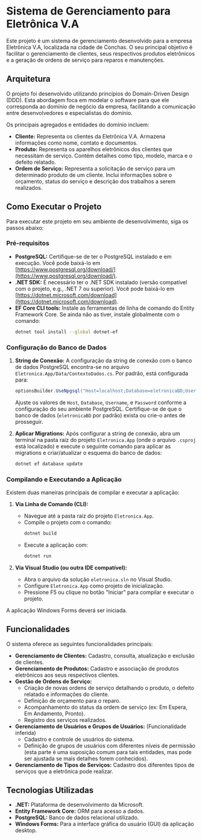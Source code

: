 # Sistema de Gerenciamento para Eletrônica V.A

Este projeto é um sistema de gerenciamento desenvolvido para a empresa Eletrônica V.A, localizada na cidade de Conchas. O seu principal objetivo é facilitar o gerenciamento de clientes, seus respectivos produtos eletrônicos e a geração de ordens de serviço para reparos e manutenções.

## Arquitetura

O projeto foi desenvolvido utilizando princípios do Domain-Driven Design (DDD). Esta abordagem foca em modelar o software para que ele corresponda ao domínio de negócio da empresa, facilitando a comunicação entre desenvolvedores e especialistas do domínio.

Os principais agregados e entidades do domínio incluem:

*   **Cliente:** Representa os clientes da Eletrônica V.A. Armazena informações como nome, contato e documentos.
*   **Produto:** Representa os aparelhos eletrônicos dos clientes que necessitam de serviço. Contém detalhes como tipo, modelo, marca e o defeito relatado.
*   **Ordem de Serviço:** Representa a solicitação de serviço para um determinado produto de um cliente. Inclui informações sobre o orçamento, status do serviço e descrição dos trabalhos a serem realizados.

## Como Executar o Projeto

Para executar este projeto em seu ambiente de desenvolvimento, siga os passos abaixo:

### Pré-requisitos

*   **PostgreSQL:** Certifique-se de ter o PostgreSQL instalado e em execução. Você pode baixá-lo em [https://www.postgresql.org/download/](https://www.postgresql.org/download/).
*   **.NET SDK:** É necessário ter o .NET SDK instalado (versão compatível com o projeto, e.g., .NET 7 ou superior). Você pode baixá-lo em [https://dotnet.microsoft.com/download](https://dotnet.microsoft.com/download).
*   **EF Core CLI tools:** Instale as ferramentas de linha de comando do Entity Framework Core. Se ainda não as tiver, instale globalmente com o comando:
    ```bash
    dotnet tool install --global dotnet-ef
    ```

### Configuração do Banco de Dados

1.  **String de Conexão:** A configuração da string de conexão com o banco de dados PostgreSQL encontra-se no arquivo `Eletronica.App/Data/ContextoDados.cs`. Por padrão, está configurada para:
    ```csharp
    optionsBuilder.UseNpgsql("Host=localhost;Database=eletronicaBD;Username=postgres;Password=1234");
    ```
    Ajuste os valores de `Host`, `Database`, `Username`, e `Password` conforme a configuração do seu ambiente PostgreSQL. Certifique-se de que o banco de dados (`eletronicaBD` por padrão) exista ou crie-o antes de prosseguir.

2.  **Aplicar Migrations:** Após configurar a string de conexão, abra um terminal na pasta raiz do projeto `Eletronica.App` (onde o arquivo `.csproj` está localizado) e execute o seguinte comando para aplicar as migrations e criar/atualizar o esquema do banco de dados:
    ```bash
    dotnet ef database update
    ```

### Compilando e Executando a Aplicação

Existem duas maneiras principais de compilar e executar a aplicação:

1.  **Via Linha de Comando (CLI):**
    *   Navegue até a pasta raiz do projeto `Eletronica.App`.
    *   Compile o projeto com o comando:
        ```bash
        dotnet build
        ```
    *   Execute a aplicação com:
        ```bash
        dotnet run
        ```

2.  **Via Visual Studio (ou outra IDE compatível):**
    *   Abra o arquivo da solução `eletronica.sln` no Visual Studio.
    *   Configure `Eletronica.App` como projeto de inicialização.
    *   Pressione F5 ou clique no botão "Iniciar" para compilar e executar o projeto.

A aplicação Windows Forms deverá ser iniciada.

## Funcionalidades

O sistema oferece as seguintes funcionalidades principais:

*   **Gerenciamento de Clientes:** Cadastro, consulta, atualização e exclusão de clientes.
*   **Gerenciamento de Produtos:** Cadastro e associação de produtos eletrônicos aos seus respectivos clientes.
*   **Gestão de Ordens de Serviço:**
    *   Criação de novas ordens de serviço detalhando o produto, o defeito relatado e informações do cliente.
    *   Definição de orçamento para o reparo.
    *   Acompanhamento do status da ordem de serviço (ex: Em Espera, Em Andamento, Pronto).
    *   Registro dos serviços realizados.
*   **Gerenciamento de Usuários e Grupos de Usuários:** (Funcionalidade inferida)
    *   Cadastro e controle de usuários do sistema.
    *   Definição de grupos de usuários com diferentes níveis de permissão (esta parte é uma suposição comum para tais entidades, mas pode ser ajustada se mais detalhes forem conhecidos).
*   **Gerenciamento de Tipos de Serviços:** Cadastro dos diferentes tipos de serviços que a eletrônica pode realizar.

## Tecnologias Utilizadas

*   **.NET:** Plataforma de desenvolvimento da Microsoft.
*   **Entity Framework Core:** ORM para acesso a dados.
*   **PostgreSQL:** Banco de dados relacional utilizado.
*   **Windows Forms:** Para a interface gráfica do usuário (GUI) da aplicação desktop.

